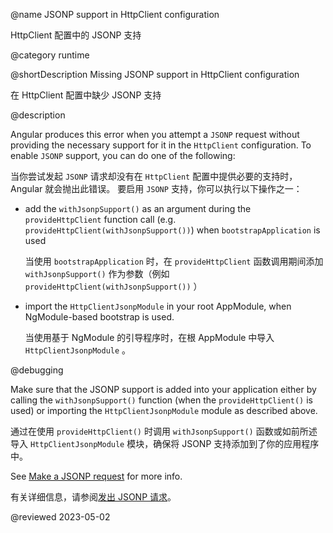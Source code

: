@name JSONP support in HttpClient configuration

HttpClient 配置中的 JSONP 支持

@category runtime

@shortDescription Missing JSONP support in HttpClient configuration

在 HttpClient 配置中缺少 JSONP 支持

@description

Angular produces this error when you attempt a `JSONP` request without providing the necessary support for it in the `HttpClient` configuration.
To enable `JSONP` support, you can do one of the following:

当你尝试发起 `JSONP` 请求却没有在 `HttpClient` 配置中提供必要的支持时，Angular 就会抛出此错误。 要启用 `JSONP` 支持，你可以执行以下操作之一：

- add the `withJsonpSupport()` as an argument during the `provideHttpClient` function call \(e.g. `provideHttpClient(withJsonpSupport())`\) when `bootstrapApplication` is used

  当使用 `bootstrapApplication` 时，在 `provideHttpClient` 函数调用期间添加 `withJsonpSupport()` 作为参数（例如 `provideHttpClient(withJsonpSupport())` ）

- import the `HttpClientJsonpModule` in your root AppModule, when NgModule-based bootstrap is used.

  当使用基于 NgModule 的引导程序时，在根 AppModule 中导入 `HttpClientJsonpModule` 。

@debugging

Make sure that the JSONP support is added into your application either by calling the `withJsonpSupport()` function \(when the `provideHttpClient()` is used\) or importing the `HttpClientJsonpModule` module as described above.

通过在使用 `provideHttpClient()` 时调用 `withJsonpSupport()` 函数或如前所述导入 `HttpClientJsonpModule` 模块，确保将 JSONP 支持添加到了你的应用程序中。

See [Make a JSONP request](/guide/http-make-jsonp-request) for more info.

有关详细信息，请参阅[发出 JSONP 请求](/guide/http-make-jsonp-request)。

<!-- links -->

<!-- external links -->

<!-- end links -->

@reviewed 2023-05-02
